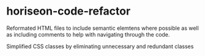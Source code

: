 # horiseon-code-refactor

Reformated HTML files to include semantic elemtens where possible as well as including comments to help with navigating through the code.

Simplified CSS classes by eliminating unnecessary and redundant classes
